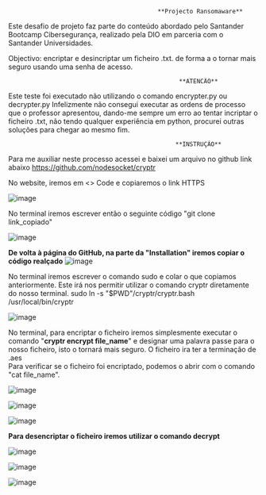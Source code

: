 
                                              **Projecto Ransomaware** 
                                                        
Este desafio de projeto faz parte do conteúdo abordado pelo Santander Bootcamp Cibersegurança, realizado pela DIO em parceria com o Santander Universidades.

Objectivo: encriptar e desincriptar um ficheiro .txt. de forma a o tornar mais seguro usando uma senha de acesso.

                                                    **ATENCÃO** 
Este teste foi executado não utilizando o comando encrypter.py ou decrypter.py
Infelizmente não consegui executar as ordens de processo que o professor apresentou, dando-me sempre um erro ao tentar incriptar o ficheiro .txt, 
não tendo qualquer experiência em python, procurei outras soluções para chegar ao mesmo fim.

                                                   **INSTRUÇÃO**
Para me auxiliar neste processo acessei e baixei um arquivo no github link abaixo
https://github.com/nodesocket/cryptr

No website, iremos em <> Code e copiaremos o link HTTPS

![image](https://github.com/user-attachments/assets/701a415b-98bc-4be0-af75-d9e59a5d5a1d)

No terminal iremos escrever então o seguinte código "git clone link_copiado"

![image](https://github.com/user-attachments/assets/8cd6a6b4-b6b6-404a-bb39-216517c24e8a)

**De volta à página do GitHub, na parte da "Installation" iremos copiar o código realçado**
![image](https://github.com/user-attachments/assets/7b8795af-ad89-460e-8676-bffa5922cdcc)

No terminal iremos escrever o comando sudo e colar o que copiamos anteriormente. Este irá nos permitir utilizar o comando cryptr diretamente do nosso terminal.
sudo ln -s "$PWD"/cryptr/cryptr.bash /usr/local/bin/cryptr

![image](https://github.com/user-attachments/assets/c4c4ef5d-ffe7-4a52-8225-f44d16277fde)

No terminal, para encriptar o ficheiro iremos simplesmente executar o comando "**cryptr encrypt file_name**" e designar uma palavra passe para o nosso ficheiro, isto o tornará mais seguro.
O ficheiro ira ter a terminação de .aes  
Para verificar se o ficheiro foi encriptado, podemos o abrir com o comando "cat file_name".

![image](https://github.com/user-attachments/assets/5b692847-419a-46ec-b38e-bc765f039be0)

![image](https://github.com/user-attachments/assets/b3ee9602-0e5c-45ce-b8ed-d2aef871d52c)

![image](https://github.com/user-attachments/assets/7ee98339-8018-4806-b53a-046121f3a460)

**Para desencriptar o ficheiro iremos utilizar o comando decrypt**

![image](https://github.com/user-attachments/assets/bb74bd64-6b38-44d3-be50-bd166f69434c)

![image](https://github.com/user-attachments/assets/797aded3-6b60-4e9b-9113-6a8f278fea4a)

![image](https://github.com/user-attachments/assets/a9f77548-557b-4110-bb94-fe219a305e4c)






